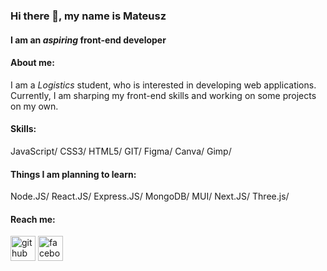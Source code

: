 ### Hi there 👋, my name is Mateusz
#### I am an *aspiring* front-end developer

#### About me:

I am a *Logistics* student, who is interested in developing web applications. Currently, I am sharping my front-end skills and working on some projects on my own.

#### Skills: 
JavaScript/
CSS3/
HTML5/
GIT/
Figma/
Canva/
Gimp/

#### Things I am planning to learn:
Node.JS/
React.JS/
Express.JS/
MongoDB/
MUI/
Next.JS/
Three.js/



#### Reach me:

[<img src='https://img.icons8.com/ios-glyphs/30/ffffff/github.png' alt='github' height='40'>](https://github.com/mateuszNadolny)  [<img src='"https://img.icons8.com/ios/50/000000/facebook-new.png' alt='facebook' height='40'>](https://www.facebook.com/mateusz.nadolny.393/)  

